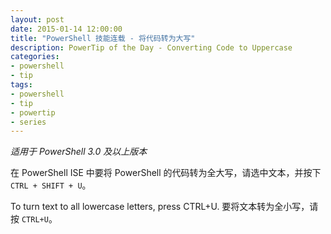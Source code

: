 ```yaml
---
layout: post
date: 2015-01-14 12:00:00
title: "PowerShell 技能连载 - 将代码转为大写"
description: PowerTip of the Day - Converting Code to Uppercase
categories:
- powershell
- tip
tags:
- powershell
- tip
- powertip
- series
---
```

_适用于 PowerShell 3.0 及以上版本_

在 PowerShell ISE 中要将 PowerShell 的代码转为全大写，请选中文本，并按下 `CTRL + SHIFT + U`。

To turn text to all lowercase letters, press CTRL+U.
要将文本转为全小写，请按 `CTRL+U`。

<!--本文国际来源：[Converting Code to Uppercase](http://community.idera.com/powershell/powertips/b/tips/posts/converting-code-to-uppercase)-->
